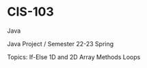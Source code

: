 # CIS-103
Java

Java Project / Semester 22-23 Spring

Topics:
    If-Else
     1D and 2D Array
     Methods
    Loops
